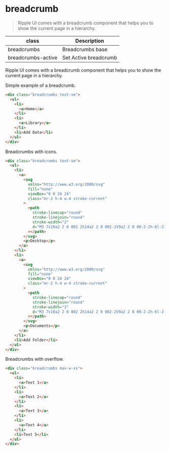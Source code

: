# breadcrumb

> Ripple UI comes with a breadcrumb component that helps you to show the current page in a hierarchy.

| class              | Description           |
| ------------------ | --------------------- |
| breadcrumbs        | Breadcrumbs base      |
| breadcrumbs-active | Set Active breadcrumb |

Ripple UI comes with a breadcrumb component that helps you to show the current page in a hierarchy.

Simple example of a breadcrumb.

```html
<div class="breadcrumbs text-sm">
  <ul>
    <li>
      <a>Home</a>
    </li>
    <li>
      <a>Library</a>
    </li>
    <li>Add Data</li>
  </ul>
</div>
```

Breadcrumbs with icons.

```html
<div class="breadcrumbs text-sm">
  <ul>
    <li>
      <a>
        <svg
          xmlns="http://www.w3.org/2000/svg"
          fill="none"
          viewBox="0 0 24 24"
          class="mr-2 h-4 w-4 stroke-current"
        >
          <path
            stroke-linecap="round"
            stroke-linejoin="round"
            stroke-width="2"
            d="M3 7v10a2 2 0 002 2h14a2 2 0 002-2V9a2 2 0 00-2-2h-6l-2-2H5a2 2 0 00-2 2z"
          ></path>
        </svg>
        <p>Desktop</p>
      </a>
    </li>
    <li>
      <a>
        <svg
          xmlns="http://www.w3.org/2000/svg"
          fill="none"
          viewBox="0 0 24 24"
          class="mr-2 h-4 w-4 stroke-current"
        >
          <path
            stroke-linecap="round"
            stroke-linejoin="round"
            stroke-width="2"
            d="M3 7v10a2 2 0 002 2h14a2 2 0 002-2V9a2 2 0 00-2-2h-6l-2-2H5a2 2 0 00-2 2z"
          ></path>
        </svg>
        <p>Documents</p>
      </a>
    </li>
    <li>Add Folder</li>
  </ul>
</div>
```

Breadcrumbs with overflow.

```html
<div class="breadcrumbs max-w-xs">
  <ul>
    <li>
      <a>Text 1</a>
    </li>
    <li>
      <a>Text 2</a>
    </li>
    <li>
      <a>Text 3</a>
    </li>
    <li>
      <a>Text 4</a>
    </li>
    <li>Text 5</li>
  </ul>
</div>
```
